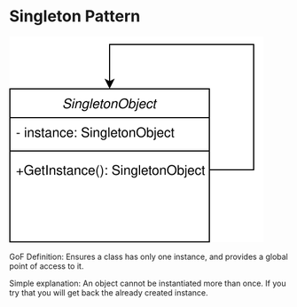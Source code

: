 # Singleton Pattern

![Singleton UML Diagram](Singleton.svg)

GoF Definition: Ensures a class has only one instance, and provides a global point of access to it.

Simple explanation: An object cannot be instantiated more than once. If you try that you will get back the already created instance.
